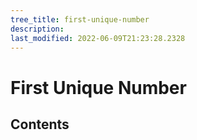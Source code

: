 ```yaml
---
tree_title: first-unique-number
description: 
last_modified: 2022-06-09T21:23:28.2328
---
```


# First Unique Number

## Contents

